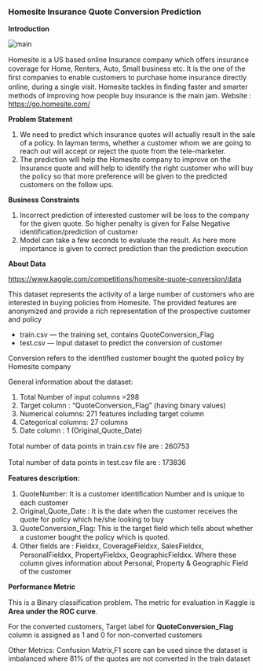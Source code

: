 ### **Homesite Insurance Quote Conversion Prediction**

**Introduction**

![main](https://user-images.githubusercontent.com/107593984/174439335-746ab6fc-e695-4bc6-9bf6-fce48fa5a4dc.jpeg)

Homesite is a US based online Insurance company which oﬀers insurance coverage for Home, Renters, Auto, Small business etc. It is the one of the ﬁrst companies to enable customers to purchase home insurance directly online, during a single visit. Homesite tackles in ﬁnding faster and smarter methods of improving how people buy insurance is the main jam. Website : <https://go.homesite.com/>

**Problem Statement**

1.  We need to predict which insurance quotes will actually result in the sale of a policy. In layman terms, whether a customer whom we are going to reach out will accept or reject the quote from the tele-marketer.
2.  The prediction will help the Homesite company to improve on the Insurance quote and will help to identify the right customer who will buy the policy so that more preference will be given to the predicted customers on the follow ups.

**Business Constraints**

1.  Incorrect prediction of interested customer will be loss to the company for the given quote. So higher penalty is given for False Negative identification/prediction of customer
2.  Model can take a few seconds to evaluate the result. As here more importance is given to correct prediction than the prediction execution

**About Data**

<https://www.kaggle.com/competitions/homesite-quote-conversion/data>

This dataset represents the activity of a large number of customers who are interested in buying policies from Homesite. The provided features are anonymized and provide a rich representation of the prospective customer and policy

-   train.csv — the training set, contains QuoteConversion_Flag
-   test.csv — Input dataset to predict the conversion of customer

Conversion refers to the identified customer bought the quoted policy by Homesite company

General information about the dataset:

1.  Total Number of input columns =298
2.  Target column : “QuoteConversion_Flag” (having binary values)
3.  Numerical columns: 271 features including target column
4.  Categorical columns: 27 columns
5.  Date column : 1 (Original_Quote_Date)

Total number of data points in train.csv ﬁle are : 260753

Total number of data points in test.csv ﬁle are : 173836

**Features description:**

1.  QuoteNumber: It is a customer identiﬁcation Number and is unique to each customer
2.  Original_Quote_Date : It is the date when the customer receives the quote for policy which he/she looking to buy
3.  QuoteConversion_Flag: This is the target ﬁeld which tells about whether a customer bought the policy which is quoted.
4.  Other ﬁelds are : Fieldxx, CoverageFieldxx, SalesFieldxx, PersonalFieldxx, PropertyFieldxx, GeographicFieldxx. Where these column gives information about Personal, Property & Geographic Field of the customer

**Performance Metric**

This is a Binary classiﬁcation problem. The metric for evaluation in Kaggle is **Area under the ROC curve**.

For the converted customers, Target label for **QuoteConversion_Flag** column is assigned as 1 and 0 for non-converted customers

Other Metrics: Confusion Matrix,F1 score can be used since the dataset is imbalanced where 81% of the quotes are not converted in the train dataset
